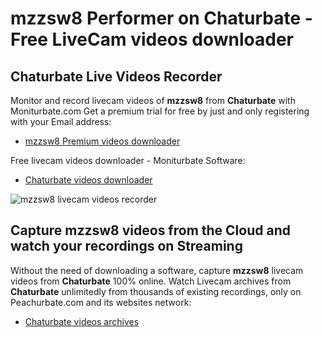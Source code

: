 # mzzsw8 Performer on Chaturbate - Free LiveCam videos downloader

## Chaturbate Live Videos Recorder

Monitor and record livecam videos of **mzzsw8** from **Chaturbate** with Moniturbate.com
Get a premium trial for free by just and only registering with your Email address:
* [mzzsw8 Premium videos downloader](https://moniturbate.com/request-demo-licence-key.html)

Free livecam videos downloader - Moniturbate Software:
* [Chaturbate videos downloader](https://moniturbate.com/moniturbate-download-software.html)

![mzzsw8 livecam videos recorder](https://peachurnet.com/templates/moniturbate-software.png)


## Capture mzzsw8 videos from the Cloud and watch your recordings on Streaming

Without the need of downloading a software, capture **mzzsw8** livecam videos from **Chaturbate** 100% online.
Watch Livecam archives from **Chaturbate** unlimitedly from thousands of existing recordings, only on Peachurbate.com and its websites network:
* [Chaturbate videos archives](https://peachurnet.com/)